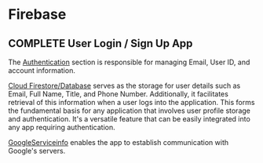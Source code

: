 #  Firebase


## COMPLETE User Login / Sign Up App


The [Authentication](https://firebase.google.com/docs/ios/setup) section is responsible for managing Email, User ID, and account information.

[Cloud Firestore/Database](https://firebase.google.com/products/firestore?gad=1&gclid=CjwKCAjwzo2mBhAUEiwAf7wjkrbqeXQWC42eUZrdRYAtenQ7_TmGS7MORaW8HjiYQj-AZVVe0MzpxRoCdV0QAvD_BwE&gclsrc=aw.ds) serves as the storage for user details such as Email, Full Name, Title, and Phone Number. Additionally, it facilitates retrieval of this information when a user logs into the application. This forms the fundamental basis for any application that involves user profile storage and authentication. It's a versatile feature that can be easily integrated into any app requiring authentication.

[GoogleServiceinfo](https://firebase.google.com/docs/ios/setup) enables the app to establish communication with Google's servers.
